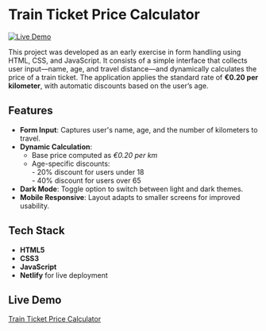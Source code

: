 # Train Ticket Price Calculator

[![Live Demo](https://img.shields.io/badge/live-demo-brightgreen)](https://calcolo-biglietto-treno.netlify.app/)


This project was developed as an early exercise in form handling using HTML, CSS, and JavaScript. 
It consists of a simple interface that collects user input—name, age, and travel distance—and dynamically calculates the price of a train ticket. 
The application applies the standard rate of **€0.20 per kilometer**, with automatic discounts based on the user’s age.

## Features

- **Form Input**: Captures user's name, age, and the number of kilometers to travel.
- **Dynamic Calculation**:
  - Base price computed as *€0.20 per km*
  - Age-specific discounts:  
        - 20% discount for users under 18  
        - 40% discount for users over 65
- **Dark Mode**: Toggle option to switch between light and dark themes.
- **Mobile Responsive**: Layout adapts to smaller screens for improved usability.

## Tech Stack
- **HTML5**
- **CSS3**
- **JavaScript**
- **Netlify** for live deployment

## Live Demo
[Train Ticket Price Calculator](https://calcolo-biglietto-treno.netlify.app/)

